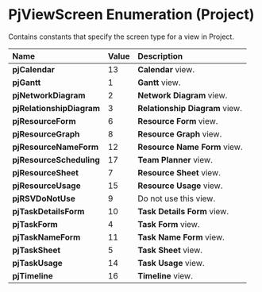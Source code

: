 
# PjViewScreen Enumeration (Project)

Contains constants that specify the screen type for a view in Project.



|**Name**|**Value**|**Description**|
|:-----|:-----|:-----|
|**pjCalendar**|13|**Calendar** view.|
|**pjGantt**|1|**Gantt** view.|
|**pjNetworkDiagram**|2|**Network Diagram** view.|
|**pjRelationshipDiagram**|3|**Relationship Diagram** view.|
|**pjResourceForm**|6|**Resource Form** view.|
|**pjResourceGraph**|8|**Resource Graph** view.|
|**pjResourceNameForm**|12|**Resource Name Form** view.|
|**pjResourceScheduling**|17|**Team Planner** view.|
|**pjResourceSheet**|7|**Resource Sheet** view.|
|**pjResourceUsage**|15|**Resource Usage** view.|
|**pjRSVDoNotUse**|9|Do not use this view.|
|**pjTaskDetailsForm**|10|**Task Details Form** view.|
|**pjTaskForm**|4|**Task Form** view.|
|**pjTaskNameForm**|11|**Task Name Form** view.|
|**pjTaskSheet**|5|**Task Sheet** view.|
|**pjTaskUsage**|14|**Task Usage** view.|
|**pjTimeline**|16|**Timeline** view.|
